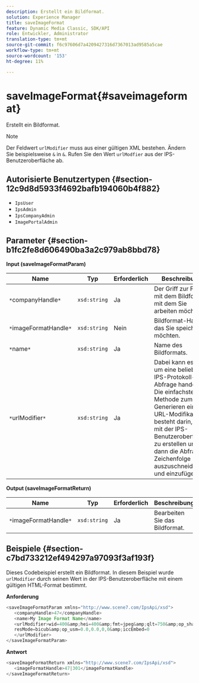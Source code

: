 ```yaml
---
description: Erstellt ein Bildformat.
solution: Experience Manager
title: saveImageFormat
feature: Dynamic Media Classic, SDK/API
role: Entwickler, Administrator
translation-type: tm+mt
source-git-commit: f6c97606d7a4209427316d7367013ad9585a5cae
workflow-type: tm+mt
source-wordcount: '153'
ht-degree: 11%

---
```



# saveImageFormat{#saveimageformat}

Erstellt ein Bildformat.

>[!NOTE]
>
>Der Feldwert `urlModifier` muss aus einer gültigen XML bestehen. Ändern Sie beispielsweise `&` in `&`. Rufen Sie den Wert `urlModfier` aus der IPS-Benutzeroberfläche ab.

## Autorisierte Benutzertypen {#section-12c9d8d5933f4692bafb194060b4f882}

* `IpsUser`
* `IpsAdmin`
* `IpsCompanyAdmin`
* `ImagePortalAdmin`

## Parameter {#section-b1fc2fe8d606490ba3a2c979ab8bbd78}

**Input (saveImageFormatParam)**

| Name | Typ | Erforderlich | Beschreibung |
|---|---|---|---|
| `*`companyHandle`*` | `xsd:string` | Ja | Der Griff zur Firma mit dem Bildformat, mit dem Sie arbeiten möchten. |
| `*`imageFormatHandle`*` | `xsd:string` | Nein | Bildformat-Handle, das Sie speichern möchten. |
| `*`name`*` | `xsd:string` | Ja | Name des Bildformats. |
| `*`urlModifier`*` | `xsd:string` | Ja | Dabei kann es sich um eine beliebige IPS-Protokoll-Abfrage handeln. Die einfachste Methode zum Generieren eines URL-Modifikators besteht darin, einen mit der IPS-Benutzeroberfläche zu erstellen und dann die Abfrage-Zeichenfolge auszuschneiden und einzufügen. |

**Output (saveImageFormatReturn)**

| Name | Typ | Erforderlich | Beschreibung |
|---|---|---|---|
| `*`imageFormatHandle`*` | `xsd:string` | Ja | Bearbeiten Sie das Bildformat. |

## Beispiele {#section-c7bd733212ef494297a97093f3af193f}

Dieses Codebeispiel erstellt ein Bildformat. In diesem Beispiel wurde `urlModifier` durch seinen Wert in der IPS-Benutzeroberfläche mit einem gültigen HTML-Format bestimmt.

**Anforderung**

```java
<saveImageFormatParam xmlns="http://www.scene7.com/IpsApi/xsd"> 
   <companyHandle>47</companyHandle> 
   <name>My Image Format Name</name> 
   <urlModifier>wid=400&amp;hei=400&amp;fmt=jpeg&amp;qlt=750&amp;op_sharpen=0&amp; 
   resMode=bicub&amp;op_usm=0.0,0.0,0,0&amp;iccEmbed=0 
   </urlModifier> 
</saveImageFormatParam>
```

**Antwort**

```java
<saveImageFormatReturn xmlns="http://www.scene7.com/IpsApi/xsd"> 
   <imageFormatHandle>47|301</imageFormatHandle> 
</saveImageFormatReturn>
```

